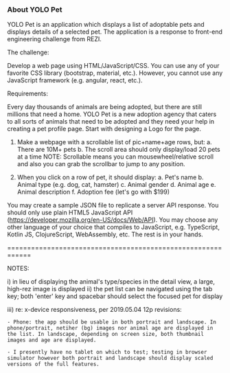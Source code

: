 ### About YOLO Pet

YOLO Pet is an application which displays a list of adoptable pets and displays details of a selected pet. The application is a response to front-end engineering challenge from REZI.

The challenge:

Develop a web page using HTML/JavaScript/CSS. You can use any of your favorite CSS library (bootstrap, material, etc.). However, you cannot use any JavaScript framework (e.g. angular, react, etc.).

Requirements:

Every day thousands of animals are being adopted, but there are still millions that need a home. YOLO Pet is a new adoption agency that caters to all sorts of animals that need to be adopted and they need your help in creating a pet profile page. Start with designing a Logo for the page.

1. Make a webpage with a scrollable list of pic+name+age rows, but:
	a. There are 10M+ pets
	b. The scroll area should only display/load 20 pets at a time
	NOTE: Scrollable means you can mousewheel/relative scroll and also you can grab the scrollbar to jump to any position.

2. When you click on a row of pet, it should display:
	a. Pet's name
	b. Animal type (e.g. dog, cat, hamster)
	c. Animal gender
	d. Animal age
	e. Animal description
	f. Adoption fee (let's go with $199)

You may create a sample JSON file to replicate a server API response. You should only use plain HTML5 JavaScript API (https://developer.mozilla.org/en-US/docs/Web/API). You may choose any other language of your choice that compiles to JavaScript, e.g. TypeScript, Kotlin JS, ClojureScript, WebAssembly, etc. The rest is in your hands.


============================================================


NOTES:

i) in lieu of displaying the animal's type/species in the detail view, a large, high-rez image is displayed
ii) the pet list can be navigated using the tab key; both 'enter' key and spacebar should select the focused pet for display

iii) re: x-device responsiveness, per 2019.05.04 12p revisions:

	- Phone: the app should be usable in both portrait and landscape. In phone/portrait, netiher (bg) images nor animal age are displayed in the list. In landscape, depending on screen size, both thumbnail images and age are displayed.
	
	- I presently have no tablet on which to test; testing in browser simulator however both portrait and landscape should display scaled versions of the full features.


